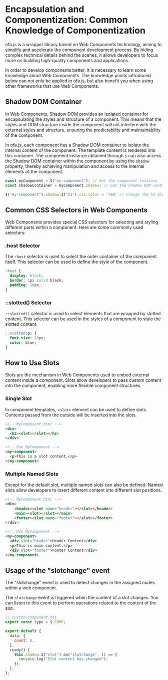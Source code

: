 # Encapsulation and Componentization: Common Knowledge of Componentization

ofa.js is a wrapper library based on Web Components technology, aiming to simplify and accelerate the component development process. By hiding complex technical details behind the scenes, it allows developers to focus more on building high-quality components and applications.

In order to develop components better, it is necessary to learn some knowledge about Web Components. The knowledge points introduced below can not only be applied in ofa.js, but also benefit you when using other frameworks that use Web Components.

## Shadow DOM Container

In Web Components, Shadow DOM provides an isolated container for encapsulating the styles and structure of a component. This means that the styles and DOM structure inside the component will not interfere with the external styles and structure, ensuring the predictability and maintainability of the component.

In ofa.js, each component has a Shadow DOM container to isolate the internal content of the component. The template content is rendered into this container. The component instance obtained through `$` can also access the Shadow DOM container within the component by using the `shadow` property, thereby achieving manipulation and access to the internal elements of the component.

```javascript
const myComponent = $("my-component"); // Get the component instance
const shadowContainer = myComponent.shadow; // Get the Shadow DOM container of the component

$("my-component").shadow.$("h1").css.color = 'red' // Change the h1 element in the Shadow DOM to red
```

## Common CSS Selectors in Web Components

Web Components provides special CSS selectors for selecting and styling different parts within a component. Here are some commonly used selectors:

### :host Selector

The `:host` selector is used to select the outer container of the component itself. This selector can be used to define the style of the component.

```css
:host {
  display: block;
  border: 1px solid black;
  padding: 10px;
}
```

### ::slotted() Selector

`::slotted()` selector is used to select elements that are wrapped by slotted content. This selector can be used in the styles of a component to style the slotted content.

```css
::slotted(p) {
  font-size: 18px;
  color: blue;
}
```

## How to Use Slots

Slots are the mechanism in Web Components used to embed external content inside a component. Slots allow developers to pass custom content into the component, enabling more flexible component structures.

### Single Slot

In component templates, `<slot>` element can be used to define slots. Contents passed from the outside will be inserted into the slots.

```html
<!-- MyComponent.html -->
<div>
  <h2><slot></slot></h2>
</div>
```

```html
<!-- Use MyComponent -->
<my-component>
  <p>This is a slot content.</p>
</my-component>
```

### Multiple Named Slots

Except for the default slot, multiple named slots can also be defined. Named slots allow developers to insert different content into different slot positions.

```html
<!-- MyComponent.html -->
<div>
    <header><slot name="header"></slot></header>
    <main><slot></slot></main>
    <footer><slot name="footer"></slot></footer>
</div>
```

```html
<!-- Use MyComponent -->
<my-component>
  <div slot="header">Header Content</div>
  <p>This is main content.</p>
  <div slot="footer">Footer Content</div>
</my-component>
```

## Usage of the "slotchange" event

The "slotchange" event is used to detect changes in the assigned nodes within a web component.

The `slotchange` event is triggered when the content of a slot changes. You can listen to this event to perform operations related to the content of the slot.

```javascript
// custom-component.mjs
export const type = $.COMP;

export default {
  data: {
    count: 0,
  },
  ready() {
    this.shadow.$("slot").on("slotchange", () => {
      console.log("Slot content has changed");
    });
  },
};
```